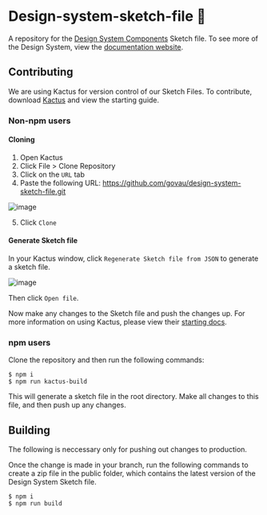 # Design-system-sketch-file 🌵
A repository for the [Design System Components](https://github.com/govau/design-system-components) Sketch file. To see more of the Design System, view the [documentation website](https://designsystem.gov.au/).

## Contributing

We are using Kactus for version control of our Sketch Files. To contribute, download [Kactus](https://kactus.io/) and view the starting guide.


### Non-npm users

#### Cloning

1. Open Kactus
2. Click File > Clone Repository
3. Click on the `URL` tab
4. Paste the following URL: https://github.com/govau/design-system-sketch-file.git

![image](https://user-images.githubusercontent.com/20184809/60417531-fcc3f580-9c23-11e9-8fe5-caabbfea5d96.png)


5. Click `Clone`

#### Generate Sketch file

In your Kactus window, click `Regenerate Sketch file from JSON` to generate a sketch file.

![image](https://user-images.githubusercontent.com/20184809/60417158-08fb8300-9c23-11e9-8711-e412ce2c1430.png)

Then click `Open file`.

Now make any changes to the Sketch file and push the changes up. For more information on using Kactus, please view their [starting docs](https://kactus.io/help/how-to/).


### npm users

Clone the repository and then run the following commands:

```
$ npm i
$ npm run kactus-build
```

This will generate a sketch file in the root directory. Make all changes to this file, and then push up any changes.



## Building

The following is neccessary only for pushing out changes to production.

Once the change is made in your branch, run the following commands to create a zip file in the public folder, which contains the latest version of the Design System Sketch file.


```
$ npm i
$ npm run build
```
